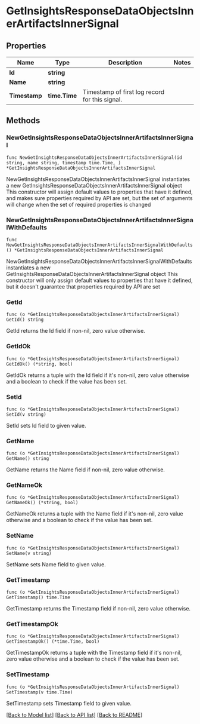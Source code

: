 # GetInsightsResponseDataObjectsInnerArtifactsInnerSignal

## Properties

Name | Type | Description | Notes
------------ | ------------- | ------------- | -------------
**Id** | **string** |  | 
**Name** | **string** |  | 
**Timestamp** | **time.Time** | Timestamp of first log record for this signal. | 

## Methods

### NewGetInsightsResponseDataObjectsInnerArtifactsInnerSignal

`func NewGetInsightsResponseDataObjectsInnerArtifactsInnerSignal(id string, name string, timestamp time.Time, ) *GetInsightsResponseDataObjectsInnerArtifactsInnerSignal`

NewGetInsightsResponseDataObjectsInnerArtifactsInnerSignal instantiates a new GetInsightsResponseDataObjectsInnerArtifactsInnerSignal object
This constructor will assign default values to properties that have it defined,
and makes sure properties required by API are set, but the set of arguments
will change when the set of required properties is changed

### NewGetInsightsResponseDataObjectsInnerArtifactsInnerSignalWithDefaults

`func NewGetInsightsResponseDataObjectsInnerArtifactsInnerSignalWithDefaults() *GetInsightsResponseDataObjectsInnerArtifactsInnerSignal`

NewGetInsightsResponseDataObjectsInnerArtifactsInnerSignalWithDefaults instantiates a new GetInsightsResponseDataObjectsInnerArtifactsInnerSignal object
This constructor will only assign default values to properties that have it defined,
but it doesn't guarantee that properties required by API are set

### GetId

`func (o *GetInsightsResponseDataObjectsInnerArtifactsInnerSignal) GetId() string`

GetId returns the Id field if non-nil, zero value otherwise.

### GetIdOk

`func (o *GetInsightsResponseDataObjectsInnerArtifactsInnerSignal) GetIdOk() (*string, bool)`

GetIdOk returns a tuple with the Id field if it's non-nil, zero value otherwise
and a boolean to check if the value has been set.

### SetId

`func (o *GetInsightsResponseDataObjectsInnerArtifactsInnerSignal) SetId(v string)`

SetId sets Id field to given value.


### GetName

`func (o *GetInsightsResponseDataObjectsInnerArtifactsInnerSignal) GetName() string`

GetName returns the Name field if non-nil, zero value otherwise.

### GetNameOk

`func (o *GetInsightsResponseDataObjectsInnerArtifactsInnerSignal) GetNameOk() (*string, bool)`

GetNameOk returns a tuple with the Name field if it's non-nil, zero value otherwise
and a boolean to check if the value has been set.

### SetName

`func (o *GetInsightsResponseDataObjectsInnerArtifactsInnerSignal) SetName(v string)`

SetName sets Name field to given value.


### GetTimestamp

`func (o *GetInsightsResponseDataObjectsInnerArtifactsInnerSignal) GetTimestamp() time.Time`

GetTimestamp returns the Timestamp field if non-nil, zero value otherwise.

### GetTimestampOk

`func (o *GetInsightsResponseDataObjectsInnerArtifactsInnerSignal) GetTimestampOk() (*time.Time, bool)`

GetTimestampOk returns a tuple with the Timestamp field if it's non-nil, zero value otherwise
and a boolean to check if the value has been set.

### SetTimestamp

`func (o *GetInsightsResponseDataObjectsInnerArtifactsInnerSignal) SetTimestamp(v time.Time)`

SetTimestamp sets Timestamp field to given value.



[[Back to Model list]](../README.md#documentation-for-models) [[Back to API list]](../README.md#documentation-for-api-endpoints) [[Back to README]](../README.md)


